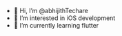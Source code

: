- 👋 Hi, I’m @abhijithTechare
- 👀 I’m interested in iOS development
- 🌱 I’m currently learning flutter


<!---
abhijithTechare/abhijithTechare is a ✨ special ✨ repository because its `README.md` (this file) appears on your GitHub profile.
You can click the Preview link to take a look at your changes.
--->
